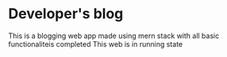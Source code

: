 # Developer's blog
 This is a blogging web app made using mern stack with all basic functionaliteis completed
This web is in running state